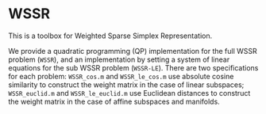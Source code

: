 # WSSR

This is a toolbox for Weighted Sparse Simplex Representation.

We provide a quadratic programming (QP) implementation for the full WSSR problem (`WSSR`), and an implementation by setting a system of linear equations for the sub WSSR problem (`WSSR-LE`). There are two specifications for each problem: `WSSR_cos.m` and `WSSR_le_cos.m` use absolute cosine similarity to construct the weight matrix in the case of linear subspaces; `WSSR_euclid.m` and `WSSR_le_euclid.m` use Euclidean distances to construct the weight matrix in the case of affine subspaces and manifolds.
